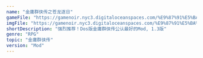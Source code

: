 ```yaml
---
name: "金庸群侠传之苍龙逐日"
gameFile: "https://gamenoir.nyc3.digitaloceanspaces.com/%E9%87%91%E5%BA%B8%E7%BE%A4%E4%BE%A0%E4%BC%A0%E4%B9%8B%E8%8B%8D%E9%BE%99%E9%80%90%E6%97%A5/jyqxz-clzr.zip"
imgFile: "https://gamenoir.nyc3.digitaloceanspaces.com/%E9%87%91%E5%BA%B8%E7%BE%A4%E4%BE%A0%E4%BC%A0%E4%B9%8B%E8%8B%8D%E9%BE%99%E9%80%90%E6%97%A5/original.webp"
shortDescription: "强烈推荐！Dos版金庸群侠传公认最好的Mod, 1.3版"
genre: "RPG"
topic: "金庸群侠传"
version: "Mod"
---
```

